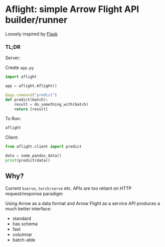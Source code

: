 # Aflight: simple Arrow Flight API builder/runner

Loosely inspired by [Flask](https://github.com/pallets/flask)

### TL;DR

Server:

Create `app.py`

```python
import aflight

app = aflight.Aflight()

@app.command("predict")
def predict(batch):
    result = do_something_with(batch)
    return [result]
```

To Run:

```bash
aflight
```

Client:

```python
from aflight.client import predict

data = some_pandas_data()
print(predict(data))

```

## Why?

Current `kserve`, `torch/serve` etc. APIs are too reliant on HTTP request/response paradigm

Using Arrow as a data format and Arrow Flight as a service API produces a much better interface:

- standard
- has schema
- fast
- columnar
- batch-able

